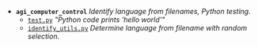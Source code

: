 - **`agi_computer_control`** *Identify language from filenames, Python testing.*
    - [`test.py`](index.html?q=/test.py) *"Python code prints 'hello world'"*
    - [`identify_utils.py`](index.html?q=/identify_utils.py) *Determine language from filename with random selection.*
